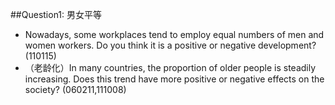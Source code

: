 \#\#Question1: 男女平等

* Nowadays, some workplaces tend to employ equal numbers of men and women workers. Do you think it is a positive or negative development? \(110115\)
* （老龄化）In many countries, the proportion of older people is steadily increasing. Does this trend have more positive or negative effects on the society? \(060211,111008\)


